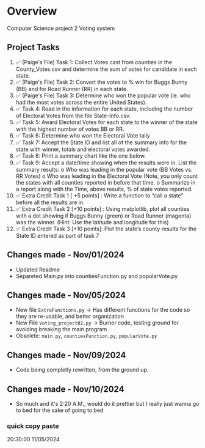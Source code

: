 # Overview
Computer Science project 2
Voting system


## Project Tasks

1. ✅ (Paige's File) Task 1: Collect Votes cast from counties in the County_Votes.csv and determine the sum of votes for candidate in each state.  
2. ✅ (Paige's File) Task 2: Convert the votes to % win for Buggs Bunny (BB) and for Road Runner (RR) in each
state.  
3. ✅ (Paige's File) Task 3: Determine who won the popular vote (ie. who had the most votes across the entire United States).  
4. ✅ Task 4: Read in the information for each state, including the number of Electoral Votes from the file State-Info.csv.  
5. ✅ Task 5: Award Electoral Votes for each state to the winner of the state with the highest number of votes BB or RR.  
6. ✅ Task 6: Determine who won the Electoral Vote tally  
7. ✅ Task 7: Accept the State ID and list all of the summary info for the state with winner, totals and electoral votes awarded.  
8. ✅ Task 8: Print a summary chart like the one below.  
9. ✅ Task 9: Accept a date/time showing when the results were in. List the summary results: o Who was leading in the popular vote (BB Votes vs. RR Votes) o Who was leading in the Electoral Vote (Note, you only count the states with all counties reported in before that time. o Summarize in a report along with the Time, above results, % of state votes reported.  
10. ✅ Extra Credit Task 1 [ +5 points] : Write a function to “call a state” before all the results are in.  
11. ✅ Extra Credit Task 2 [+10 points] : Using matplotlib, plot all counties with a dot showing if Buggs Bunny (green) or Road Runner (magenta) was the winner. (Hint: Use the latitude and longitude for this)  
12. ✅ Extra Credit Task 3 [+10 points]: Plot the state’s county results for the State ID entered as part of task 7  

## Changes made - Nov/01/2024
- Updated Readme
- Separeted Main.py into countiesFunction.py and popularVote.py
## Changes made - Nov/05/2024
- New file `ExtraFunctions.py` -> Has different functions for the code so they are re-usable, and better organization
- New File `Voting_project02.py` -> Burner code, testing ground for avoiding breaking the main program
- Obsolete: `main.py`, `countiesFunction.py`, `popularVote.py`
## Changes made - Nov/09/2024
- Code being completly rewritten, from the ground up.
## Changes made - Nov/10/2024
- So much and it's 2:20 A.M., would do it prettier but I really just wanna go to bed for the sake of going to bed

### quick copy paste
20:30:00
11/05/2024